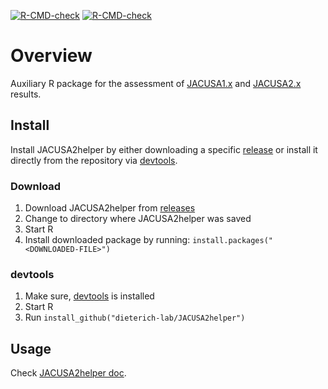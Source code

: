 <!-- badges: start -->
  [![R-CMD-check](https://github.com/dieterich-lab/JACUSA2helper/workflows/R-CMD-check/badge.svg)](https://github.com/dieterich-lab/JACUSA2helper/actions)
[![R-CMD-check](https://github.com/dieterich-lab/JACUSA2helper/workflows/R-CMD-check/badge.svg)](https://github.com/dieterich-lab/JACUSA2helper/actions)
<!-- badges: end -->

# Overview

Auxiliary R package for the assessment of [JACUSA1.x](https://github.com/dieterich-lab/JACUSA) and [JACUSA2.x](https://github.com/dieterich-lab/JACUSA2) results.

## Install

Install JACUSA2helper by either downloading a specific [release](https://github.com/dieterich-lab/JACUSA2helper/releases) or 
install it directly from the repository via [devtools](https://www.r-project.org/nosvn/pandoc/devtools.html).

### Download
1. Download JACUSA2helper from [releases](https://github.com/dieterich-lab/JACUSA2helper/releases)
2. Change to directory where JACUSA2helper was saved
2. Start R
3. Install downloaded package by running: `install.packages("<DOWNLOADED-FILE>")`

### devtools
1. Make sure, [devtools](https://www.r-project.org/nosvn/pandoc/devtools.html) is installed
2. Start R
3. Run `install_github("dieterich-lab/JACUSA2helper")`


## Usage
Check [JACUSA2helper doc](https://dieterich-lab.github.io/JACUSA2helper/).
